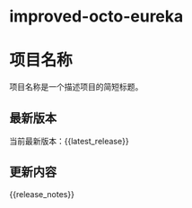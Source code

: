 # improved-octo-eureka
# 项目名称

项目名称是一个描述项目的简短标题。

## 最新版本

当前最新版本：{{latest_release}}

## 更新内容

{{release_notes}}

